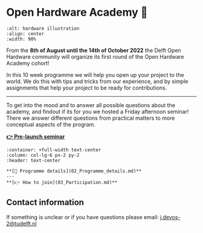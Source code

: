 
# Open Hardware Academy 🚀
```{image} img/jpg/banner.jpg
:alt: hardware illustration
:align: center
:width: 90%
```
From the **8th of August until the 14th of October 2022** the Delft Open Hardware community will organize its first round of the Open Hardware Academy cohort!

In this 10 week programme we will help you open up your project to the world. We do this with tips and tricks from our experience, and by simple assignments that help your project to be ready for contributions.

---
To get into the mood and to answer all possible questions about the academy, and findout if its for you we hosted a Friday afternoon seminar! 
There we answer different questions from practical matters to more conceptual aspects of the program.

**[👉 Pre-launch seminar](https://www.youtube.com/watch?v=wkpVgo1fIpA)**

```{panels}
:container: +full-width text-center
:column: col-lg-6 px-2 py-2
:header: text-center

**[🔎 Programme details](02_Programme_details.md)**
---
**[👉 How to join](03_Participation.md)**

```


## Contact information

If something is unclear or if you have questions please email: j.devos-2@tudelft.nl
